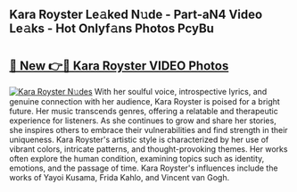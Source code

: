 ## Kara Royster Le𝚊ked N𝚞de - Part-aN4 Video Le𝚊ks - Hot Onlyf𝚊ns Photos PcyBu

# <h2><a href="http://ab40156.deff.icu/?id=Kara+Royster">🔗 New 👉🔴 Kara Royster VIDEO Photos</a></h2>

[![Kara Royster N𝚞des](https://i.imgur.com/rIISA9y.gif)](http://ab40156.deff.icu/?id=Kara+Royster)
With her soulful voice, introspective lyrics, and genuine connection with her audience, Kara Royster is poised for a bright future. Her music transcends genres, offering a relatable and therapeutic experience for listeners. As she continues to grow and share her stories, she inspires others to embrace their vulnerabilities and find strength in their uniqueness. Kara Royster's artistic style is characterized by her use of vibrant colors, intricate patterns, and thought-provoking themes. Her works often explore the human condition, examining topics such as identity, emotions, and the passage of time. Kara Royster's influences include the works of Yayoi Kusama, Frida Kahlo, and Vincent van Gogh.
